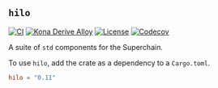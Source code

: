 ## `hilo`

<a href="https://github.com/anton-rs/hilo/actions/workflows/rust_ci.yaml"><img src="https://github.com/anton-rs/hilo/actions/workflows/rust_ci.yaml/badge.svg?label=ci" alt="CI"></a>
<a href="https://crates.io/crates/hilo"><img src="https://img.shields.io/crates/v/hilo.svg?label=hilo&labelColor=2a2f35" alt="Kona Derive Alloy"></a>
<a href="https://github.com/anton-rs/hilo/blob/main/LICENSE.md"><img src="https://img.shields.io/badge/License-MIT-d1d1f6.svg?label=license&labelColor=2a2f35" alt="License"></a>
<a href="https://img.shields.io/codecov/c/github/anton-rs/hilo"><img src="https://img.shields.io/codecov/c/github/anton-rs/hilo" alt="Codecov"></a>


A suite of `std` components for the Superchain.

To use `hilo`, add the crate as a dependency to a `Cargo.toml`.

```toml
hilo = "0.11"
```
